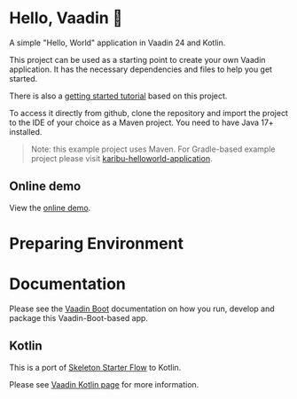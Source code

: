 # Hello, Vaadin 👋

A simple "Hello, World" application in Vaadin 24 and Kotlin.

This project can be used as a starting point to create your own Vaadin application.
It has the necessary dependencies and files to help you get started.

There is also a [getting started tutorial](https://vaadin.com/tutorials/getting-started-with-flow) based on this project.

To access it directly from github, clone the repository and import the project to
the IDE of your choice as a Maven project. You need to have Java 17+ installed.

> Note: this example project uses Maven. For Gradle-based example project please visit
> [karibu-helloworld-application](https://github.com/mvysny/karibu-helloworld-application).

## Online demo

View the [online demo](https://v-herd.eu/karibu-helloworld-application-maven/).

# Preparing Environment

# Documentation

Please see the [Vaadin Boot](https://github.com/mvysny/vaadin-boot#preparing-environment) documentation
on how you run, develop and package this Vaadin-Boot-based app.

## Kotlin

This is a port of [Skeleton Starter Flow](https://github.com/vaadin/skeleton-starter-flow) to Kotlin.

Please see [Vaadin Kotlin page](https://vaadin.com/kotlin) for more information.
